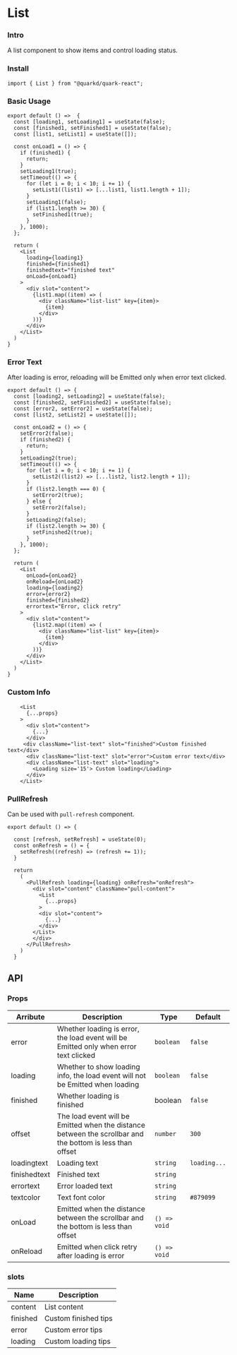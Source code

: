 # List

### Intro

A list component to show items and control loading status.

### Install

```tsx
import { List } from "@quarkd/quark-react";
```

### Basic Usage

```tsx
export default () =>  {
  const [loading1, setLoading1] = useState(false);
  const [finished1, setFinished1] = useState(false);
  const [list1, setList1] = useState([]);

  const onLoad1 = () => {
    if (finished1) {
      return;
    }
    setLoading1(true);
    setTimeout(() => {
      for (let i = 0; i < 10; i += 1) {
        setList1((list1) => [...list1, list1.length + 1]);
      }
      setLoading1(false);
      if (list1.length >= 30) {
        setFinished1(true);
      }
    }, 1000);
  };

  return (
    <List
      loading={loading1}
      finished={finished1}
      finishedtext="finished text"
      onLoad={onLoad1}
    >
      <div slot="content">
        {list1.map((item) => (
          <div className="list-list" key={item}>
            {item}
          </div>
        ))}
      </div>
    </List>
  )
}
```

### Error Text

After loading is error, reloading will be Emitted only when error text clicked.

```tsx
export default () => {
  const [loading2, setLoading2] = useState(false);
  const [finished2, setFinished2] = useState(false);
  const [error2, setError2] = useState(false);
  const [list2, setList2] = useState([]);

  const onLoad2 = () => {
    setError2(false);
    if (finished2) {
      return;
    }
    setLoading2(true);
    setTimeout(() => {
      for (let i = 0; i < 10; i += 1) {
        setList2((list2) => [...list2, list2.length + 1]);
      }
      if (list2.length === 0) {
        setError2(true);
      } else {
        setError2(false);
      }
      setLoading2(false);
      if (list2.length >= 30) {
        setFinished2(true);
      }
    }, 1000);
  };

  return (
    <List
      onLoad={onLoad2}
      onReload={onLoad2}
      loading={loading2}
      error={error2}
      finished={finished2}
      errortext="Error, click retry"
    >
      <div slot="content">
        {list2.map((item) => (
          <div className="list-list" key={item}>
            {item}
          </div>
        ))}
      </div>
    </List>
  )
}
```

### Custom Info

```tsx
    <List
      {...props}
    >
      <div slot="content">
        {...}
      </div>
     <div className="list-text" slot="finished">Custom finished text</div>
      <div className="list-text" slot="error">Custom error text</div>
      <div className="list-text" slot="loading">
        <Loading size='15'> Custom loading</Loading>
      </div>
    </List>
```

### PullRefresh
Can be used with `pull-refresh` component.

```tsx
export default () => {

  const [refresh, setRefresh] = useState(0);
  const onRefresh = () = {
    setRefresh((refresh) => (refresh += 1));
  }

  return
    (
      <PullRefresh loading={loading} onRefresh="onRefresh">
        <div slot="content" className="pull-content">
          <List
            {...props}
          >
          <div slot="content">
            {...}
          </div>
        </List>
        </div>
      </PullRefresh>
    )
  }
```

## API

### Props

| Arribute         | Description               | Type   | Default          |
|--------------|--------------------|--------|---------------|
| error | Whether loading is error, the load event will be Emitted only when error text clicked | `boolean`| `false`|
| loading | Whether to show loading info, the load event will not be Emitted when loading | `boolean`| `false`|
| finished | Whether loading is finished | boolean| `false`|
| offset | The load event will be Emitted when the distance between the scrollbar and the bottom is less than offset | `number`| `300`|
| loadingtext  | Loading text | `string`| `loading...` |
| finishedtext | Finished text | `string` | |
| errortext   | Error loaded text | `string` | |
| textcolor   | Text font color | `string` | `#879099` |
| onLoad     | Emitted when the distance between the scrollbar and the bottom is less than offset  |`() => void`     |          |
| onReload     |  Emitted when click retry after loading is error     | `() => void`   |      |

### slots

| Name         | Description                 |
|--------------|-----------------------------|
| content      | List content                |
| finished     | Custom finished tips        |
| error        | 	Custom error tips          |
| loading      | Custom loading tips         |

